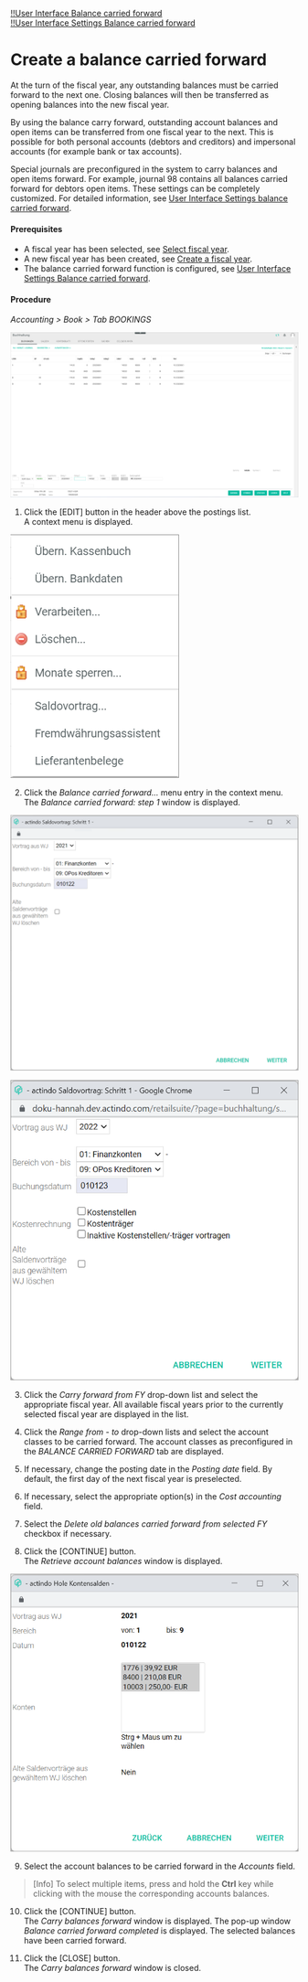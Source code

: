 [!!User Interface Balance carried forward](../UserInterface/01_Book.md#balance-carried-forward)  
[!!User Interface Settings Balance carried forward](../UserInterface/02h_BalanceCarriedForward.md)  


# Create a balance carried forward

At the turn of the fiscal year, any outstanding balances must be carried forward to the next one. Closing balances will then be transferred as opening balances into the new fiscal year.

By using the balance carry forward, outstanding account balances and open items can be transferred from one fiscal year to the next. This is possible for both personal accounts (debtors and creditors) and impersonal accounts (for example bank or tax accounts).

Special journals are preconfigured in the system to carry balances and open items forward. For example, journal 98 contains all balances carried forward for debtors open items. These settings can be completely customized. For detailed information, see [User Interface Settings balance carried forward](../UserInterface/02h_BalanceCarriedForward.md).

#### Prerequisites

- A fiscal year has been selected, see [Select fiscal year](./01_SelectFiscalYear.md).
- A new fiscal year has been created, see [Create a fiscal year](../Integration04_ManageFiscalYear.md#create-a-fiscal-year).
- The balance carried forward function is configured, see [User Interface Settings Balance carried forward](../UserInterface/02h_BalanceCarriedForward.md).

#### Procedure

*Accounting > Book > Tab BOOKINGS*

![Postings](../../Assets/Screenshots/RetailSuiteAccounting/Book/Bookings/Bookings.png "[Postings]")

1. Click the [EDIT] button in the header above the postings list.  
A context menu is displayed.

  ![Edit](../../Assets/Screenshots/RetailSuiteAccounting/Book/Edit.png "[Edit]")

2. Click the *Balance carried forward...* menu entry in the context menu.     
  The *Balance carried forward: step 1* window is displayed.

  ![Balance carried forward: step 1](../../Assets/Screenshots/RetailSuiteAccounting/Book/BalanceCarriedForward.png "[Balance carried forward: step 1]")

  ![Balance carried forward: step 1](../../Assets/Screenshots/RetailSuiteAccounting/Book/BalanceCarriedForward02.png "[Balance carried forward: step 1]")

[comment]: <> (Prüfen, woher/warum die Unterschiede. Zweites Bild offenbar bei EB-Werten angezeigt. Weitere Info notwendig.)

3. Click the *Carry forward from FY* drop-down list and select the appropriate fiscal year. All available fiscal years prior to the currently selected fiscal year are displayed in the list.

4. Click the *Range from - to* drop-down lists and select the account classes to be carried forward. The account classes as preconfigured in the *BALANCE CARRIED FORWARD* tab are displayed.

5. If necessary, change the posting date in the *Posting date* field. By default, the first day of the next fiscal year is preselected.

6. If necessary, select the appropriate option(s) in the *Cost accounting* field.

[comment]: <> (Unsicher, wann das vorkommt.)

7. Select the *Delete old balances carried forward from selected FY* checkbox if necessary.

[comment]: <> (Was genau passiert dann? Wird empfohlen, das zu machen? Oder könnte das Probleme geben, weil Daten gelöscht werden? Weitere Info notwendig.)

8. Click the [CONTINUE] button.  
The *Retrieve account balances* window is displayed.

  ![Retrieve account balances](../../Assets/Screenshots/RetailSuiteAccounting/Book/RetrieveAccountBalances.png "[Retrieve account balances]")

[comment]: <> (Neues Screenshot mit Kostenrechnung?)

9. Select the account balances to be carried forward in the *Accounts* field.

  > [Info] To select multiple items, press and hold the **Ctrl** key while clicking with the mouse the corresponding accounts balances.

10. Click the [CONTINUE] button.  
The *Carry balances forward* window is displayed. The pop-up window *Balance carried forward completed* is displayed. The selected balances have been carried forward.

11. Click the [CLOSE] button.  
The *Carry balances forward* window is closed.
